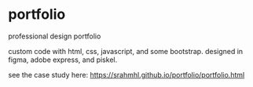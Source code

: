 # portfolio
professional design portfolio

custom code with html, css, javascript, and some bootstrap. designed in figma, adobe express, and piskel.

see the case study here: https://srahmhl.github.io/portfolio/portfolio.html
